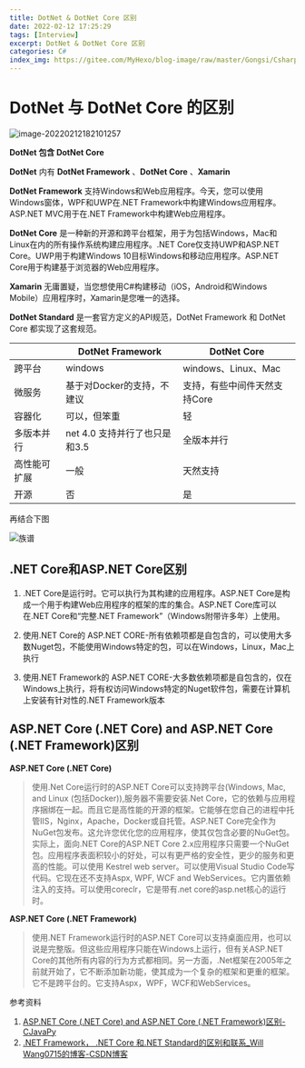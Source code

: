 ```yaml
---
title: DotNet & DotNet Core 区别
date: 2022-02-12 17:25:29
tags: [Interview]
excerpt: DotNet & DotNet Core 区别
categories: C#
index_img: https://gitee.com/MyHexo/blog-image/raw/master/Gongsi/Csharp.jpeg
---
```


# DotNet 与 DotNet Core 的区别

![image-20220212182101257](https://gitee.com/MyHexo/blog-image/raw/master/Home/image-20220212182101257.png)

**DotNet 包含 DotNet Core** 

**DotNet** 内有 **DotNet Framework** 、**DotNet Core** 、**Xamarin**

**DotNet Framework** 支持Windows和Web应用程序。今天，您可以使用Windows窗体，WPF和UWP在.NET Framework中构建Windows应用程序。ASP.NET MVC用于在.NET Framework中构建Web应用程序。

**DotNet Core** 是一种新的开源和跨平台框架，用于为包括Windows，Mac和Linux在内的所有操作系统构建应用程序。.NET Core仅支持UWP和ASP.NET Core。UWP用于构建Windows 10目标Windows和移动应用程序。ASP.NET Core用于构建基于浏览器的Web应用程序。 

**Xamarin** 无庸置疑，当您想使用C#构建移动（iOS，Android和Windows Mobile）应用程序时，Xamarin是您唯一的选择。

**DotNet Standard**  是一套官方定义的API规范，DotNet Framework 和 DotNet Core 都实现了这套规范。

|              | DotNet Framework              | DotNet Core                  |
| ------------ | ----------------------------- | ---------------------------- |
| 跨平台       | windows                       | windows、Linux、Mac          |
| 微服务       | 基于对Docker的支持，不建议    | 支持，有些中间件天然支持Core |
| 容器化       | 可以，但笨重                  | 轻                           |
| 多版本并行   | net 4.0 支持并行了也只是和3.5 | 全版本并行                   |
| 高性能可扩展 | 一般                          | 天然支持                     |
| 开源         | 否                            | 是                           |

再结合下图

![族谱](https://gitee.com/MyHexo/blog-image/raw/master/Home/image-20220212182623858.png)



## **.NET Core和ASP.NET Core区别**

1. .NET Core是运行时。它可以执行为其构建的应用程序。ASP.NET Core是构成一个用于构建Web应用程序的框架的库的集合。ASP.NET Core库可以在.NET Core和“完整.NET Framework”（Windows附带许多年）上使用。

2. 使用.NET Core的 ASP.NET CORE-所有依赖项都是自包含的，可以使用大多数Nuget包，不能使用Windows特定的包，可以在Windows，Linux，Mac上执行

3. 使用.NET Framework的 ASP.NET CORE-大多数依赖项都是自包含的，仅在Windows上执行，将有权访问Windows特定的Nuget软件包，需要在计算机上安装有针对性的.NET Framework版本

## **ASP.NET Core (.NET Core) and ASP.NET Core (.NET Framework)区别**

**ASP.NET Core (.NET Core)**

> 使用.Net Core运行时的ASP.NET Core可以支持跨平台(Windows, Mac, and Linux (包括Docker)),服务器不需要安装.Net Core，它的依赖与应用程序捆绑在一起。而且它是高性能的开源的框架。它能够在您自己的进程中托管IIS，Nginx，Apache，Docker或自托管。ASP.NET Core完全作为NuGet包发布。这允许您优化您的应用程序，使其仅包含必要的NuGet包。实际上，面向.NET Core的ASP.NET Core 2.x应用程序只需要一个NuGet包。应用程序表面积较小的好处，可以有更严格的安全性，更少的服务和更高的性能。可以使用 Kestrel web server。可以使用Visual Studio Code写代码。它现在还不支持Aspx, WPF, WCF and WebServices。它内置依赖注入的支持。可以使用coreclr，它是带有.net core的asp.net核心的运行时。

**ASP.NET Core (.NET Framework)**

> 使用.NET Framework运行时的ASP.NET Core可以支持桌面应用，也可以说是完整版。但这些应用程序只能在Windows上运行，但有关ASP.NET Core的其他所有内容的行为方式都相同。另一方面，.Net框架在2005年之前就开始了，它不断添加新功能，使其成为一个复杂的框架和更重的框架。它不是跨平台的。它支持Aspx，WPF，WCF和WebServices。

参考资料

1. [ASP.NET Core (.NET Core) and ASP.NET Core (.NET Framework)区别-CJavaPy](https://www.cjavapy.com/article/73/)
2. [.NET Framework， .NET Core 和.NET Standard的区别和联系_Will Wang0715的博客-CSDN博客](https://blog.csdn.net/qq_21209307/article/details/104891873?spm=1001.2101.3001.6661.1&utm_medium=distribute.pc_relevant_t0.none-task-blog-2~default~CTRLIST~Rate-1.pc_relevant_default&depth_1-utm_source=distribute.pc_relevant_t0.none-task-blog-2~default~CTRLIST~Rate-1.pc_relevant_default&utm_relevant_index=1)
